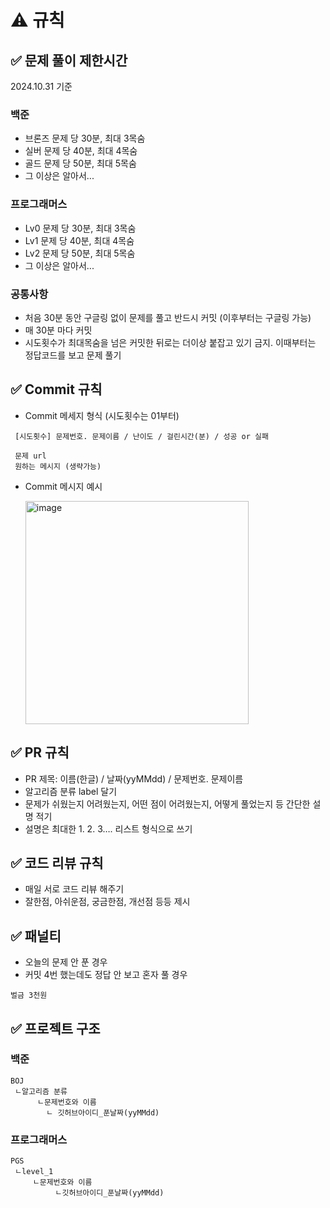 # ⚠️ 규칙

## ✅ 문제 풀이 제한시간

2024.10.31 기준 

### 백준 ###
- 브론즈 문제 당 30분, 최대 3목숨
- 실버 문제 당 40분, 최대 4목숨
- 골드 문제 당 50분, 최대 5목숨
- 그 이상은 알아서...

### 프로그래머스 ###
- Lv0 문제 당 30분, 최대 3목숨
- Lv1 문제 당 40분, 최대 4목숨
- Lv2 문제 당 50분, 최대 5목숨
- 그 이상은 알아서...

### 공통사항 ###
- 처음 30분 동안 구글링 없이 문제를 풀고 반드시 커밋 (이후부터는 구글링 가능)
- 매 30분 마다 커밋
- 시도횟수가 최대목숨을 넘은 커밋한 뒤로는 더이상 붙잡고 있기 금지. 이때부터는 정답코드를 보고 문제 풀기

## **✅ Commit 규칙**

- Commit 메세지 형식 (시도횟수는 01부터)

```
 [시도횟수] 문제번호. 문제이름 / 난이도 / 걸린시간(분) / 성공 or 실패

 문제 url
 원하는 메시지 (생략가능)
```

- Commit 메시지 예시

   <img width="357" alt="image" src="https://github.com/1004s/Algorithm/assets/124178635/3d281765-c3a4-4619-8a4e-1db267a9790d">


## **✅ PR 규칙**

- PR 제목: 이름(한글) / 날짜(yyMMdd) / 문제번호. 문제이름
- 알고리즘 분류 label 달기
- 문제가 쉬웠는지 어려웠는지, 어떤 점이 어려웠는지, 어떻게 풀었는지 등 간단한 설명 적기
- 설명은 최대한 1. 2. 3….  리스트 형식으로 쓰기

## **✅ 코드 리뷰 규칙**

- 매일 서로 코드 리뷰 해주기
- 잘한점, 아쉬운점, 궁금한점, 개선점 등등 제시

## ✅ 패널티

- 오늘의 문제 안 푼 경우
- 커밋 4번 했는데도 정답 안 보고 혼자 풀 경우

```
벌금 3천원
```

## **✅ 프로젝트 구조**

### 백준

```
BOJ
 ㄴ알고리즘 분류
      ㄴ문제번호와 이름
        ㄴ 깃허브아이디_푼날짜(yyMMdd)
```

### 프로그래머스

```
PGS
 ㄴlevel_1
     ㄴ문제번호와 이름
          ㄴ깃허브아이디_푼날짜(yyMMdd)
```
